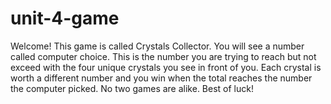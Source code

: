 # unit-4-game

Welcome! This game is called Crystals Collector. You will see a number called computer choice. This is the number you are trying to reach but not exceed with the four unique crystals you see in front of you. Each crystal is worth a different number and you win when the total reaches the number the computer picked. No two games are alike. Best of luck!